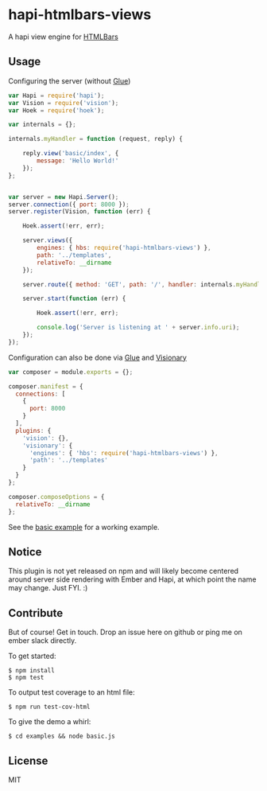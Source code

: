 # hapi-htmlbars-views

A hapi view engine for [HTMLBars](https://github.com/tildeio/htmlbars)

## Usage

Configuring the server (without [Glue](https://github.com/hapijs/glue))

```js
var Hapi = require('hapi');
var Vision = require('vision');
var Hoek = require('hoek');

var internals = {};

internals.myHandler = function (request, reply) {

    reply.view('basic/index', {
        message: 'Hello World!'
    });
};


var server = new Hapi.Server();
server.connection({ port: 8000 });
server.register(Vision, function (err) {

    Hoek.assert(!err, err);

    server.views({
        engines: { hbs: require('hapi-htmlbars-views') },
        path: '../templates',
        relativeTo: __dirname
    });

    server.route({ method: 'GET', path: '/', handler: internals.myHandler });

    server.start(function (err) {

        Hoek.assert(!err, err);

        console.log('Server is listening at ' + server.info.uri);
    });
});
```

Configuration can also be done via [Glue](https://github.com/hapijs/glue) and [Visionary](https://github.com/hapijs/visionary)

```js
var composer = module.exports = {};

composer.manifest = {
  connections: [
    {
      port: 8000
    }
  ],
  plugins: {
    'vision': {},
    'visionary': {
      'engines': { 'hbs': require('hapi-htmlbars-views') },
      'path': '../templates'
    }
  }
};

composer.composeOptions = {
  relativeTo: __dirname
};
```

See the [basic example](https://github.com/eriktrom/hapi-htmlbars-views/blob/master/examples/basic.js) for a working example.

## Notice

This plugin is not yet released on npm and will likely become centered around server side rendering with Ember and Hapi, at which point the name may change. Just FYI. :)

## Contribute

But of course! Get in touch. Drop an issue here on github or ping me on ember slack directly.

To get started:

    $ npm install
    $ npm test

To output test coverage to an html file:

    $ npm run test-cov-html

To give the demo a whirl:

    $ cd examples && node basic.js

## License

MIT
